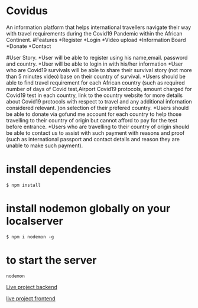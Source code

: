 # Covidus
An information platform that helps international travellers navigate their way with travel requirements during the Covid19 Pandemic within the African Continent. 
#Features
*Register
*Login
*Video upload
 *Information Board
 *Donate
 *Contact

#User Story.
*User will be able to register using his name,email. password and country.
*User will be able to login in with his/her information
*User who are Covid19 survivals will be able to share their survival story (not more than 5 minutes video) base on their country of survival.
*Users should be able to find travel requirement for each African country (such as required number of days of Covid test,Airport Covid19 protocols, amount charged for Covid19 test in each country, link to the country website for more details about Covid19 protocols with respect to travel and any additional infornation considered relevant. )on selection of their prefered country.
*Users should be able to donate via gofund me account for each country to help those travelling to their country of origin but cannot afford to pay for the test before entrance.
*Users who are travelling to their country of origin  should be able to contact us to assist with such payment with reasons and proof (such as international passport and contact details and reason they are unable to make such payment).


# install dependencies

    $ npm install

# install nodemon globally on your localserver

    $ npm i nodemon -g

# to start the server 

    nodemon
    
    
[Live project backend](https://covidus1.herokuapp.com)

[live project frontend](https://covidus.netlify.app)
    
    



        
